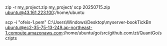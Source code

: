 zip -r my_project.zip my_project/
scp 20250715.zip ubuntu@43.161.223.100:/home/ubuntu


scp -i "ofeis-1.pem" C:\Users\Windows\Desktop\myserver-bookTickBn ubuntu@ec2-35-75-13-249.ap-northeast-1.compute.amazonaws.com:/home/ubuntu/go/src/github.com/zt/QuantGo/scripts

